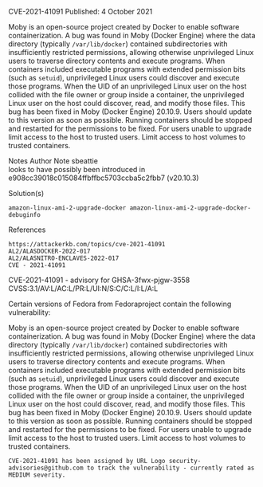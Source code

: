 

CVE-2021-41091
Published: 4 October 2021

Moby is an open-source project created by Docker to enable software containerization. 
A bug was found in Moby (Docker Engine) where the data directory (typically `/var/lib/docker`) 
contained subdirectories with insufficiently restricted permissions, allowing otherwise unprivileged Linux users to traverse directory contents and execute programs. When containers included executable programs with extended permission bits (such as `setuid`),
unprivileged Linux users could discover and execute those programs. When the UID of an unprivileged Linux user on the host collided with the file owner or group inside a container, the unprivileged Linux user on the host could discover, read, and modify those files. 
This bug has been fixed in Moby (Docker Engine) 20.10.9. Users should update to this version as soon as possible. Running containers should be stopped and restarted for the permissions to be fixed. For users unable to upgrade limit access to the host to trusted users.
Limit access to host volumes to trusted containers.

Notes
Author	Note
sbeattie	
looks to have possibly been introduced in
e908cc39018c015084ffbffbc5703ccba5c2fbb7 (v20.10.3)


Solution(s)

    amazon-linux-ami-2-upgrade-docker amazon-linux-ami-2-upgrade-docker-debuginfo 

References

    https://attackerkb.com/topics/cve-2021-41091
    AL2/ALASDOCKER-2022-017
    AL2/ALASNITRO-ENCLAVES-2022-017
    CVE - 2021-41091





CVE-2021-41091 - advisory for GHSA-3fwx-pjgw-3558
CVSS:3.1/AV:L/AC:L/PR:L/UI:N/S:C/C:L/I:L/A:L

Certain versions of Fedora from Fedoraproject contain the following vulnerability:

Moby is an open-source project created by Docker to enable software containerization. A bug was found in Moby (Docker Engine) where the data directory (typically `/var/lib/docker`) contained subdirectories with insufficiently restricted permissions, allowing otherwise unprivileged Linux users to traverse directory contents and execute programs. When containers included executable programs with extended permission bits (such as `setuid`), unprivileged Linux users could discover and execute those programs. When the UID of an unprivileged Linux user on the host collided with the file owner or group inside a container, the unprivileged Linux user on the host could discover, read, and modify those files. This bug has been fixed in Moby (Docker Engine) 20.10.9. Users should update to this version as soon as possible. Running containers should be stopped and restarted for the permissions to be fixed. For users unable to upgrade limit access to the host to trusted users. Limit access to host volumes to trusted containers.

    CVE-2021-41091 has been assigned by URL Logo security-advisories@github.com to track the vulnerability - currently rated as MEDIUM severity.
    
    
